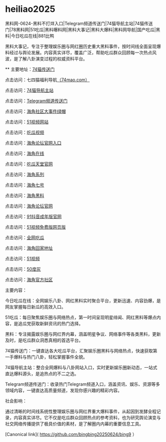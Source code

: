 # heiliao2025
黑料网-0624-黑料不打烊入口|Telegram频道传送门|74猫导航主站|74猫传送门|78黑料网|51吃瓜|黑料曝料网|黑料大事记|黑料大爆料|黑料网导航|国产吃瓜|黑料|今日吃瓜在线|881比鸭

黑料大事记，专注于整理娱乐圈与网红圈历史重大黑料事件，按时间线全面呈现爆料经过与舆论发展。内容真实详尽，覆盖广泛，帮助吃瓜群众回顾每一次热点风波，是了解八卦演变过程的权威资料平台。

** 主要地址：<a href="https://74mao.com/">74猫传送门</a>

点击访问：七四猫福利导航<a href="https://74mao.com/">（74mao.com）</a>

点击访问：<a href="https://74mao.com/">74猫导航主站</a>

点击访问：<a href="https://74mao.com/">Telegram频道传送门</a>

点击访问：<a href="https://hj-42.pages.dev/">海角社区大事件绿帽</a>

点击访问：<a href="https://hj-100.pages.dev/">51视频网站</a>

点击访问：<a href="https://cg9-11.pages.dev/">吃瓜视频</a>

点击访问：<a href="https://hj-60.pages.dev/">海角论坛官网入口</a>

点击访问：<a href="https://hj-1154.pages.dev/">海角在线</a>

点击访问：<a href="https://cg7-12.pages.dev/">吃瓜天堂官网</a>

点击访问：<a href="https://hj-288.pages.dev/">海角系列</a>

点击访问：<a href="https://hj-63.pages.dev/">海角七号</a>

点击访问：<a href="https://hj-1217.pages.dev/">海角黑料</a>

点击访问：<a href="https://hj-249.pages.dev/">海角论坛官网</a>

点击访问：<a href="https://dy2-01.pages.dev/">91抖音成年版官网</a>

点击访问：<a href="https://hj-105.pages.dev/">51视频免费版网页版</a>

点击访问：<a href="https://cg4-12.pages.dev/">全网吃瓜</a>

点击访问：<a href="https://hj-69.pages.dev/">海角回家地址</a>

点击访问：<a href="https://hj-104.pages.dev/">51视频</a>

点击访问：<a href="https://50dh-02.pages.dev/">50度灰</a>

点击访问：<a href="https://hj-01.pages.dev/">海角官方社区</a>

主要内容：

今日吃瓜在线：全网娱乐八卦、网红黑料实时聚合平台，更新迅速、内容劲爆，是网友掌握每日新瓜的高效入口。

51吃瓜：每日聚焦娱乐圈与网络热点，第一时间呈现明星绯闻、网红黑料等爆点内容，是追瓜党获取新鲜资讯的热门选择。

黑料：专注揭露娱乐圈与网红界内幕，涵盖明星争议、网络事件等各类黑料，更新及时，是吃瓜群众洞悉真相的首选平台。

74猫传送门：一键直达各大吃瓜平台，汇聚娱乐圈黑料与网络热点，快速获取第一手爆料与热门八卦，轻松掌握事件全貌。

74猫导航主站：整合全网爆料与八卦网站入口，实时更新娱乐圈新动态，一站式直达爆料源头，是追热点的不二之选。

Telegram频道传送门：收录热门Telegram频道入口，涵盖资讯、娱乐、资源等多领域内容，一键直达高质量频道，发现你感兴趣的精彩内容。

社会影响：

通过清晰的时间线系统性整理娱乐圈与网红界重大爆料事件，从起因到发酵全程记录，内容真实详尽。它不仅是吃瓜群众回顾热点的参考资料，也为研究舆论演变与社交网络传播提供了极具价值的素材，是了解圈内内幕的重要信息工具。

[Canonical link]( https://github.com/bingbing20250624/bing9 ）

